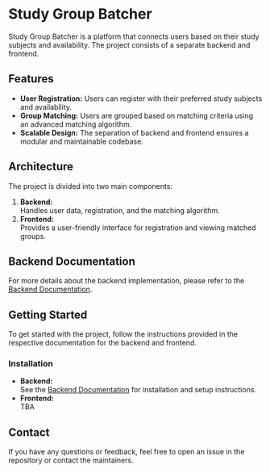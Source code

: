 # Study Group Batcher

Study Group Batcher is a platform that connects users based on their study subjects and availability. The project consists of a separate backend and frontend.

## Features

- **User Registration:** Users can register with their preferred study subjects and availability.
- **Group Matching:** Users are grouped based on matching criteria using an advanced matching algorithm.
- **Scalable Design:** The separation of backend and frontend ensures a modular and maintainable codebase.

## Architecture

The project is divided into two main components:

1. **Backend:**  
   Handles user data, registration, and the matching algorithm.
2. **Frontend:**  
   Provides a user-friendly interface for registration and viewing matched groups.

## Backend Documentation

For more details about the backend implementation, please refer to the [Backend Documentation](https://github.com/cyr17/student-batcher/blob/main/backend/README.md).

## Getting Started

To get started with the project, follow the instructions provided in the respective documentation for the backend and frontend.

### Installation

- **Backend:**  
  See the [Backend Documentation](https://github.com/cyr17/student-batcher/blob/main/backend/README.md) for installation and setup instructions.
- **Frontend:**  
  TBA

## Contact

If you have any questions or feedback, feel free to open an issue in the repository or contact the maintainers.
